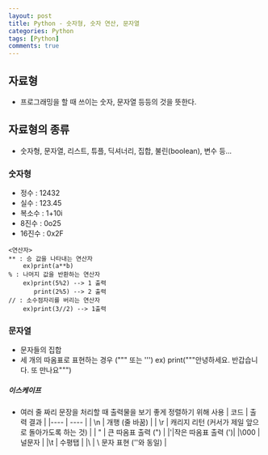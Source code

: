 ```yaml
---
layout: post
title: Python - 숫자형, 숫자 연산, 문자열
categories: Python
tags: [Python]
comments: true
---
```


## 자료형
-  프로그래밍을 할 때 쓰이는 숫자, 문자열 등등의 것을 뜻한다.

## 자료형의 종류
-  숫자형, 문자열, 리스트, 튜플, 딕셔너리, 집합, 불린(boolean), 변수 등...


### 숫자형
 - 정수 : 12432
 - 실수 : 123.45
 - 복소수 : 1+10i
 - 8진수 : 0o25
 - 16진수 : 0x2F

```
<연산자>
** : 승 값을 나타내는 연산자
	ex)print(a**b)
% : 나머지 값을 반환하는 연산자 
	ex)print(5%2) --> 1 출력
       print(2%5) --> 2 출력
// : 소수점자리를 버리는 연산자
	ex)print(3//2) --> 1출력
```

### 문자열
-  문자들의 집합
-  세 개의 따옴표로 표현하는 경우 (""" 또는 ''')
ex) print("""안녕하세요.
   반갑습니다.
   또 만나요""")

##### 이스케이프
- 여러 줄 짜리 문장을 처리할 때 출력물을 보기 좋게 정렬하기 위해 사용
| 코드 | 출력 결과 |
|----   | ----    |
| \n   | 개행 (줄 바꿈)   |
| \r     | 캐리지 리턴 (커서가 제일 앞으로 돌아가도록 하는 것)   |
| \" | 큰 따옴표 출력 (") |
|\'|작은 따옴표 출력 (')|
|\000 | 널문자       |
|\t | 수평탭       |
|\\ | \ 문자 표현 ('\'와 동일) |
